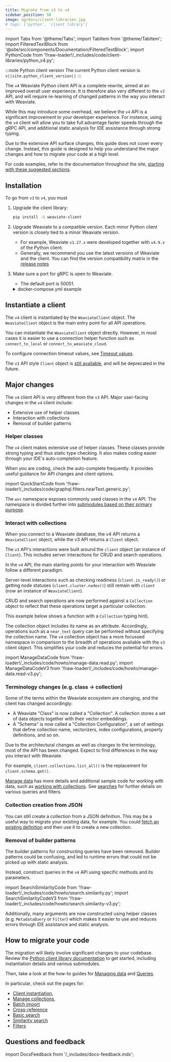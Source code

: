 ```yaml
---
title: Migrate from v3 to v4
sidebar_position: 50
image: og/docs/client-libraries.jpg
# tags: ['python', 'client library']
---
```


import Tabs from '@theme/Tabs';
import TabItem from '@theme/TabItem';
import FilteredTextBlock from '@site/src/components/Documentation/FilteredTextBlock';
import PythonCode from '!!raw-loader!/_includes/code/client-libraries/python_v4.py';

:::note Python client version
The current Python client version is `v||site.python_client_version||`
:::

The `v4` Weaviate Python client API is a complete rewrite, aimed at an improved overall user experience. It is therefore also very different to the `v3` API, and will require re-learning of changed patterns in the way you interact with Weaviate.

While this may introduce some overhead, we believe the `v4` API is a significant improvement to your developer experience. For instance, using the `v4` client will allow you to take full advantage faster speeds through the gRPC API, and additional static analysis for IDE assistance through strong typing.

Due to the extensive API surface changes, this guide does not cover every change. Instead, this guide is designed to help you understand the major changes and how to migrate your code at a high level.

For code examples, refer to the documentation throughout the site, [starting with these suggested sections](#how-to-migrate-your-code).

## Installation

To go from `v3` to `v4`, you must

1. Upgrade the client library:

    ```bash
    pip install -U weaviate-client
    ```

2. Upgrade Weaviate to a compatible version. Each minor Python client version is closely tied to a minor Weaviate version.
    - For example, Weaviate `v1.27.x` were developed together with `v4.9.x` of the Python client.
    - Generally, we recommend you use the latest versions of Weaviate and the client. You can find the version compatibility matrix in the [release notes](../../release-notes/index.md#weaviate-core-and-client-releases)

3. Make sure a port for gRPC is open to Weaviate.
    - The default port is 50051.

    <details>
      <summary>docker-compose.yml example</summary>

    If you are running Weaviate with Docker, you can map the default port (`50051`) by adding the following to your `docker-compose.yml` file:

    ```yaml
        ports:
        - 8080:8080
        - 50051:50051
    ```

    </details>

## Instantiate a client

The `v4` client is instantiated by the `WeaviateClient` object. The `WeaviateClient` object is the main entry point for all API operations.

You can instantiate the `WeaviateClient` object directly. However, in most cases it is easier to use a connection helper function such as `connect_to_local` or `connect_to_weaviate_cloud`.

<Tabs groupId="languages">
<TabItem value="wcd" label="WCD">

<FilteredTextBlock
  text={PythonCode}
  startMarker="# WCDInstantiation"
  endMarker="# END WCDInstantiation"
  language="py"
/>

To configure connection timeout values, see [Timeout values](/docs/weaviate/client-libraries/python#timeout-values).

</TabItem>
<TabItem value="local" label="Local">

  <FilteredTextBlock
    text={PythonCode}
    startMarker="# LocalInstantiationBasic"
    endMarker="# END LocalInstantiationBasic"
    language="py"
  />

</TabItem>
<TabItem value="embedded" label="Embedded">

<FilteredTextBlock
  text={PythonCode}
  startMarker="# EmbeddedInstantiationBasic"
  endMarker="# END EmbeddedInstantiationBasic"
  language="py"
/>

</TabItem>
<TabItem value="custom" label="Custom">

<FilteredTextBlock
  text={PythonCode}
  startMarker="# CustomInstantiationBasic"
  endMarker="# END CustomInstantiationBasic"
  language="py"
/>

</TabItem>
</Tabs>

The `v3` API style `Client` object is [still available](./index.md#legacy-v3-api), and will be deprecated in the future.

## Major changes

The `v4` client API is very different from the `v3` API. Major user-facing changes in the `v4` client include:

- Extensive use of helper classes
- Interaction with collections
- Removal of builder patterns

### Helper classes

The `v4` client makes extensive use of helper classes. These classes provide strong typing and thus static type checking. It also makes coding easier through your IDE's auto-completion feature.

When you are coding, check the auto-complete frequently. It provides useful guidance for API changes and client options.

import QuickStartCode from '!!raw-loader!/_includes/code/graphql.filters.nearText.generic.py';

<Tabs groupId="languages">
<TabItem value="create" label="Create a collection">

  <FilteredTextBlock
    text={PythonCode}
    startMarker="# START CreateCollectionExample"
    endMarker="# END CreateCollectionExample"
    language="py"
  />

</TabItem>
<TabItem value="query" label="NearText query">

  <FilteredTextBlock
    text={QuickStartCode}
    startMarker="# NearTextExample"
    endMarker="# END NearTextExample"
    language="py"
  />

</TabItem>
</Tabs>

The `wvc` namespace exposes commonly used classes in the `v4` API. The namespace is divided further into [submodules based on their primary purpose](./index.md#helper-classes).

<FilteredTextBlock
  text={PythonCode}
  startMarker="# START WVCImportExample"
  endMarker="# END WVCImportExample"
  language="py"
/>

### Interact with collections

When you connect to a Weaviate database, the v4 API returns a `WeaviateClient` object, while the v3 API returns a `Client` object.

The `v3` API's interactions were built around the `client` object (an instance of `Client`). This includes server interactions for CRUD and search operations.

In the `v4` API, the main starting points for your interaction with Weaviate follow a different paradigm.

Server-level interactions such as checking readiness (`client.is_ready()`) or getting node statuses (`client.cluster.nodes()`) still remain with `client` (now an instance of `WeaviateClient`).

CRUD and search operations are now performed against a `Collection` object to reflect that these operations target a particular collection.

This example below shows a function with a `Collection` typing hint).

<FilteredTextBlock
  text={PythonCode}
  startMarker="# START CollectionInteractionExample"
  endMarker="# END CollectionInteractionExample"
  language="py"
/>

The collection object includes its name as an attribute. Accordingly, operations such as a `near_text` query can be performed without specifying the collection name. The `v4` collection object has a more focussed namespace in comparison to the breadth of operations available with the `v3` client object. This simplifies your code and reduces the potential for errors.

import ManageDataCode from '!!raw-loader!/_includes/code/howto/manage-data.read.py';
import ManageDataCodeV3 from '!!raw-loader!/_includes/code/howto/manage-data.read-v3.py';

<Tabs groupId="languages">
  <TabItem value="py" label="Python Client v4">
    <FilteredTextBlock
      text={ManageDataCode}
      startMarker="# ReadObject START"
      endMarker="# ReadObject END"
      language="py"
    />
  </TabItem>

  <TabItem value="py3" label="Python Client v3">
    <FilteredTextBlock
      text={ManageDataCodeV3}
      startMarker="# ReadObject START"
      endMarker="# ReadObject END"
      language="pyv3"
    />
  </TabItem>
</Tabs>

### Terminology changes (e.g. class -> collection)

Some of the terms within the Weaviate ecosystem are changing, and the client has changed accordingly:

- A Weaviate "Class" is now called a "Collection". A collection stores a set of data objects together with their vector embeddings.
- A "Schema" is now called a "Collection Configuration", a set of settings that define collection name, vectorizers, index configurations, property definitions, and so on.

Due to the architectural changes as well as changes to the terminology, most of the API has been changed. Expect to find differences in the way you interact with Weaviate.

For example, `client.collections.list_all()` is the replacement for `client.schema.get()`.

[Manage data](../../manage-data/index.md) has more details and additional sample code for working with data, such as [working with collections](../../manage-data/collections.mdx). See [searches](../../search/index.md) for further details on various queries and filters.

### Collection creation from JSON

You can still create a collection from a JSON definition. This may be a useful way to migrate your existing data, for example. You could [fetch an existing definition](../../manage-data/collections.mdx#read-a-single-collection-definition) and then use it to create a new collection.

<FilteredTextBlock
  text={PythonCode}
  startMarker="# START CreateCollectionFromJSON"
  endMarker="# END CreateCollectionFromJSON"
  language="py"
/>

### Removal of builder patterns

The builder patterns for constructing queries have been removed. Builder patterns could be confusing, and led to runtime errors that could not be picked up with static analysis.

Instead, construct queries in the `v4` API using specific methods and its parameters.

import SearchSimilarityCode from '!!raw-loader!/_includes/code/howto/search.similarity.py';
import SearchSimilarityCodeV3 from '!!raw-loader!/_includes/code/howto/search.similarity-v3.py';

<Tabs groupId="languages">
  <TabItem value="py" label="Python Client v4">
    <FilteredTextBlock
      text={SearchSimilarityCode}
      startMarker="# GetNearTextPython"
      endMarker="# END GetNearTextPython"
      language="python"
    />
  </TabItem>

  <TabItem value="py3" label="Python Client v3">
    <FilteredTextBlock
      text={SearchSimilarityCodeV3}
      startMarker="# GetNearTextPython"
      endMarker="# END GetNearTextPython"
      language="pyv3"
    />
  </TabItem>
</Tabs>

Additionally, many arguments are now constructed using helper classes (e.g. `MetadataQuery` or `Filter`) which makes it easier to use and reduces errors through IDE assistance and static analysis.

## How to migrate your code

The migration will likely involve significant changes to your codebase. Review the [Python client library documentation](./index.md) to get started, including instantiation details and various submodules.

Then, take a look at the how-to guides for [Managing data](../../manage-data/index.md) and [Queries](../../search/index.md).

In particular, check out the pages for:

- [Client instantiation](./index.md#instantiate-a-client),
- [Manage collections](../../manage-data/collections.mdx),
- [Batch import](../../manage-data/import.mdx)
- [Cross-reference](../../manage-data/cross-references.mdx)
- [Basic search](../../search/basics.md)
- [Similarity search](../../search/similarity.md)
- [Filters](../../search/filters.md)

## Questions and feedback

import DocsFeedback from '/_includes/docs-feedback.mdx';

<DocsFeedback/>
